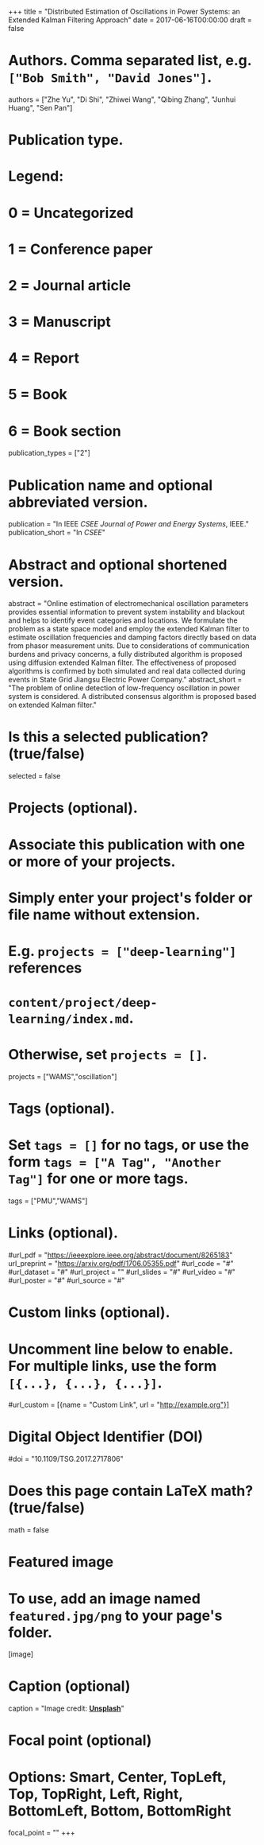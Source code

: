 +++
title = "Distributed Estimation of Oscillations in Power Systems: an Extended Kalman Filtering Approach"
date = 2017-06-16T00:00:00
draft = false

# Authors. Comma separated list, e.g. `["Bob Smith", "David Jones"]`.
authors = ["Zhe Yu", "Di Shi", "Zhiwei Wang", "Qibing Zhang", "Junhui Huang", "Sen Pan"]

# Publication type.
# Legend:
# 0 = Uncategorized
# 1 = Conference paper
# 2 = Journal article
# 3 = Manuscript
# 4 = Report
# 5 = Book
# 6 = Book section
publication_types = ["2"]

# Publication name and optional abbreviated version.
publication = "In IEEE  *CSEE Journal of Power and Energy Systems*, IEEE."
publication_short = "In *CSEE*"

# Abstract and optional shortened version.
abstract = "Online estimation of electromechanical oscillation parameters provides essential information to prevent system instability and blackout and helps to identify event categories and locations. We formulate the problem as a state space model and employ the extended Kalman filter to estimate oscillation frequencies and damping factors directly based on data from phasor measurement units. Due to considerations of communication burdens and privacy concerns, a fully distributed algorithm is proposed using diffusion extended Kalman filter. The effectiveness of proposed algorithms is confirmed by both simulated and real data collected during events in State Grid Jiangsu Electric Power Company."
abstract_short = "The problem of online detection of low-frequency oscillation in power system is considered. A distributed consensus algorithm is proposed based on extended Kalman filter."

# Is this a selected publication? (true/false)
selected = false

# Projects (optional).
#   Associate this publication with one or more of your projects.
#   Simply enter your project's folder or file name without extension.
#   E.g. `projects = ["deep-learning"]` references 
#   `content/project/deep-learning/index.md`.
#   Otherwise, set `projects = []`.
projects = ["WAMS","oscillation"]

# Tags (optional).
#   Set `tags = []` for no tags, or use the form `tags = ["A Tag", "Another Tag"]` for one or more tags.
tags = ["PMU","WAMS"]

# Links (optional).
#url_pdf = "https://ieeexplore.ieee.org/abstract/document/8265183"
url_preprint = "https://arxiv.org/pdf/1706.05355.pdf"
#url_code = "#"
#url_dataset = "#"
#url_project = ""
#url_slides = "#"
#url_video = "#"
#url_poster = "#"
#url_source = "#"

# Custom links (optional).
#   Uncomment line below to enable. For multiple links, use the form `[{...}, {...}, {...}]`.
#url_custom = [{name = "Custom Link", url = "http://example.org"}]

# Digital Object Identifier (DOI)
#doi = "10.1109/TSG.2017.2717806"

# Does this page contain LaTeX math? (true/false)
math = false

# Featured image
# To use, add an image named `featured.jpg/png` to your page's folder. 
[image]
  # Caption (optional)
  caption = "Image credit: [**Unsplash**](https://unsplash.com/photos/pLCdAaMFLTE)"

  # Focal point (optional)
  # Options: Smart, Center, TopLeft, Top, TopRight, Left, Right, BottomLeft, Bottom, BottomRight
  focal_point = ""
+++
